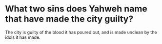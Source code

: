 # What two sins does Yahweh name that have made the city guilty?

The city is guilty of the blood it has poured out, and is made unclean by the idols it has made.
